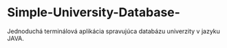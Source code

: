 # Simple-University-Database-
Jednoduchá terminálová aplikácia spravujúca databázu univerzity v jazyku JAVA.
